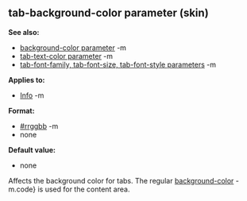 ## tab-background-color parameter (skin)
**See also:**
*   [background-color parameter](/ref/%7Bskin%7D/param/background-color.md) -m
*   [tab-text-color parameter](/ref/%7Bskin%7D/param/tab-text-color.md) -m
*   [tab-font-family, tab-font-size, tab-font-style
    parameters](/ref/%7Bskin%7D/param/tab-font.md) -m
<!-- -->
**Applies to:**
*   [Info](/ref/%7Bskin%7D/control/info.md) -m
<!-- -->
**Format:**
*   [#rrggbb](/ref/%7B%7Bappendix%7D%7D/html-colors.md) -m
*   none
<!-- -->
**Default value:**
*   none


Affects the background color for tabs. The regular
[background-color](/ref/%7Bskin%7D/param/background-color.md) -m.code} is used
for the content area.